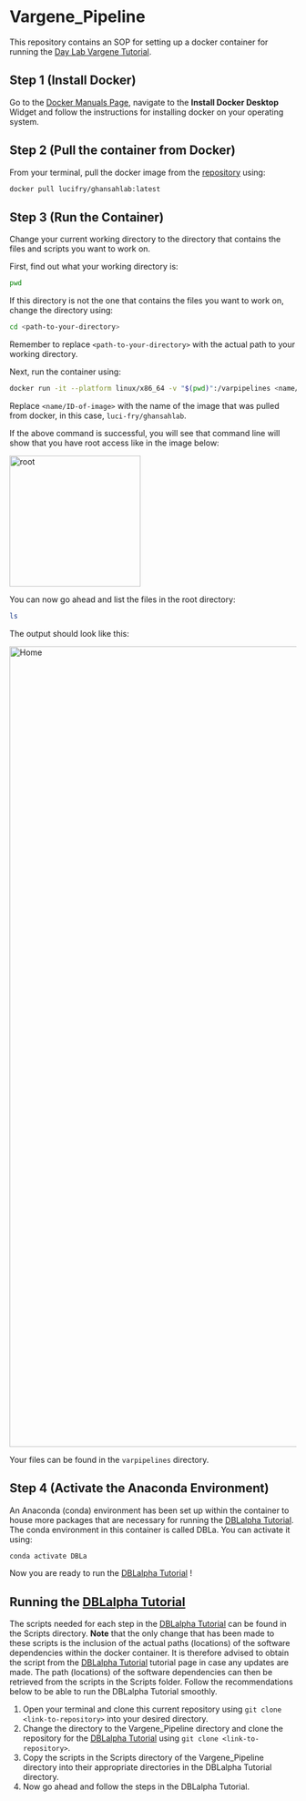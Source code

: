 # Vargene_Pipeline

This repository contains an SOP for setting up a docker container for running the
[Day Lab Vargene Tutorial](https://github.com/UniMelb-Day-Lab/tutorialDBLalpha). 

## Step 1 (Install Docker) 

Go to the [Docker Manuals Page](https://docs.docker.com/desktop/), navigate to the __Install Docker Desktop__ Widget and follow the instructions for installing docker on your operating system. 
## Step 2 (Pull the container from Docker) 

From your terminal, pull the docker image from the [repository](https://hub.docker.com/repository/docker/lucifry/ghansahlab/tags) using:

```bash
docker pull lucifry/ghansahlab:latest
```
## Step 3 (Run the Container)

Change your current working directory to the directory that contains the files and scripts you want to work on. 

First, find out what your working directory is: 
```bash
pwd
```

If this directory is not the one that contains the files you want to work on, change the directory using: 
```bash
cd <path-to-your-directory>
```
Remember to replace `<path-to-your-directory>` with the actual path to your working directory. 

Next, run the container using: 
```bash
docker run -it --platform linux/x86_64 -v "$(pwd)":/varpipelines <name/ID-of-image> bash
```

Replace `<name/ID-of-image>` with the name of the image that was pulled from docker, in this case, `luci-fry/ghansahlab`.

If the above command is successful, you will see that command line will show that you have root access like in the image below: 

<img width="230" alt="root" src="https://github.com/user-attachments/assets/6195e765-20ea-4315-acec-97024c02edf4">

You can now go ahead and list the files in the root directory: 
```bash
ls       
```

The output should look like this: 

<img width="1406" alt="Home" src="https://github.com/user-attachments/assets/f96479e4-f095-4599-aa42-e4ea4d5c7078">

Your files can be found in the `varpipelines` directory. 

## Step 4 (Activate the Anaconda Environment) 

An Anaconda (conda) environment has been set up within the container to house more packages that are necessary for running the [DBLalpha Tutorial](https://github.com/UniMelb-Day-Lab/tutorialDBLalpha). The conda environment in this container is called DBLa. You can activate it using: 

```python
conda activate DBLa
```

Now you are ready to run the [DBLalpha Tutorial](https://github.com/UniMelb-Day-Lab/tutorialDBLalpha) !


## Running the [DBLalpha Tutorial](https://github.com/UniMelb-Day-Lab/tutorialDBLalpha) 

The scripts needed for each step in the [DBLalpha Tutorial](https://github.com/UniMelb-Day-Lab/tutorialDBLalpha) can be found in the Scripts directory. **Note** that the only change that has been made to these scripts is the inclusion of the actual paths (locations) of the software dependencies within the docker container. It is therefore advised to obtain the script from the [DBLalpha Tutorial](https://github.com/UniMelb-Day-Lab/tutorialDBLalpha) tutorial page in case any updates are made. The path (locations) of the software dependencies can then be retrieved from the scripts in the Scripts folder. Follow the recommendations below to be able to run the DBLalpha Tutorial smoothly. 

1. Open your terminal and clone this current repository using `git clone <link-to-repository>` into your desired directory.
2. Change the directory to the Vargene_Pipeline directory and clone the repository for the [DBLalpha Tutorial](https://github.com/UniMelb-Day-Lab/tutorialDBLalpha) using `git clone <link-to-repository>`.
3. Copy the scripts in the Scripts directory of the Vargene_Pipeline directory into their appropriate directories in the DBLalpha Tutorial directory.
4. Now go ahead and follow the steps in the DBLalpha Tutorial.


